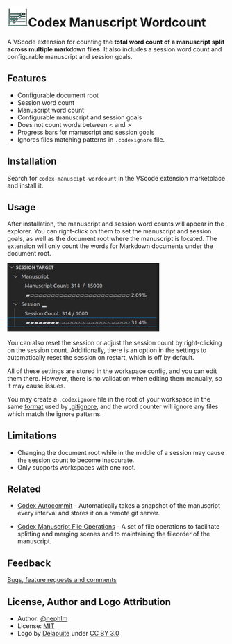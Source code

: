 # <img src="https://raw.githubusercontent.com/nephlm/codex-manuscript-wordcount/main/logo.png" width=48>Codex Manuscript Wordcount

A VScode extension for counting the **total word count of a manuscript split across multiple markdown files.** It also includes a session word count and configurable manuscript and session goals.

## Features

- Configurable document root
- Session word count
- Manuscript word count
- Configurable manuscript and session goals
- Does not count words between < and >
- Progress bars for manuscript and session goals
- Ignores files matching patterns in `.codexignore` file.

## Installation

Search for `codex-manuscipt-wordcount` in the VScode extension marketplace and install it.

## Usage

After installation, the manuscript and session word counts will appear in the explorer. You can right-click on them to set the manuscript and session goals, as well as the document root where the manuscript is located. The extension will only count the words for Markdown documents under the document root.

<img src="https://raw.githubusercontent.com/nephlm/codex-manuscript-wordcount/main/screenshot.png" width=350>

You can also reset the session or adjust the session count by right-clicking on the session count. Additionally, there is an option in the settings to automatically reset the session on restart, which is off by default.

All of these settings are stored in the workspace config, and you can edit them there. However, there is no validation when editing them manually, so it may cause issues.

You may create a `.codexignore` file in the root of your workspace in the same [format](https://www.w3schools.com/git/git_ignore.asp?remote=github) used by [.gitignore](https://git-scm.com/docs/gitignore), and the word counter will ignore any files which match the ignore patterns.

## Limitations

- Changing the document root while in the middle of a session may cause the session count to become inaccurate.
- Only supports workspaces with one root.

## Related

- [Codex Autocommit](https://marketplace.visualstudio.com/items?itemName=ZenBrewismBooks.codex-autocommit&ssr=false#overview) - Automatically takes a snapshot of the manuscript every interval and stores it on a remote git server.

- [Codex Manuscript File Operations](https://marketplace.visualstudio.com/items?itemName=ZenBrewismBooks.codex-manuscript-file-operations) - A set of file operations to facilitate splitting and merging scenes and to maintaining the fileorder of the manuscript.

## Feedback

[Bugs, feature requests and comments](https://github.com/nephlm/codex-manuscript-wordcount/issues)

## License, Author and Logo Attribution

- Author: [@nephlm](https://www.github.com/nephlm)
- License: [MIT](https://choosealicense.com/licenses/mit/)
- Logo by [Delapuite](https://game-icons.net/1x1/delapouite/abacus.html) under [CC BY 3.0](http://creativecommons.org/licenses/by/3.0/)
